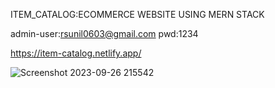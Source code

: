 ITEM_CATALOG:ECOMMERCE WEBSITE USING MERN STACK

admin-user:rsunil0603@gmail.com
pwd:1234

https://item-catalog.netlify.app/

![Screenshot 2023-09-26 215542](https://github.com/SunilSurendran1906/ITEM_CATALOG_FRONTEND/assets/133184647/41d8a932-e6c5-4d3a-a7a2-2382e154b660)
